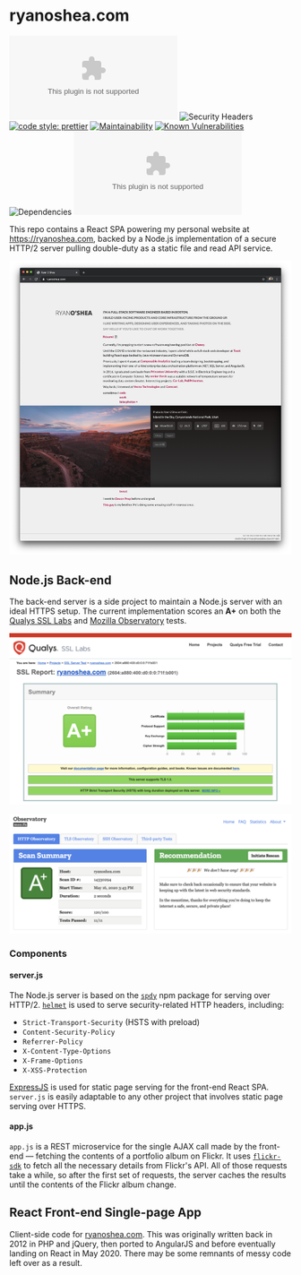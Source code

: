 # ryanoshea.com

![Mozilla HTTP Observatory Grade](https://img.shields.io/mozilla-observatory/grade/ryanoshea.com?label=mozilla%20observatory&publish)
![Security Headers](https://img.shields.io/security-headers?url=https%3A%2F%2Fryanoshea.com)
[![code style: prettier](https://img.shields.io/badge/code_style-prettier-ff69b4.svg?style=flat-square)](https://github.com/prettier/prettier)
[![Maintainability](https://api.codeclimate.com/v1/badges/d1faca4be5cf500366bb/maintainability)](https://codeclimate.com/github/ryanoshea/ryanoshea.com/maintainability)
[![Known Vulnerabilities](https://snyk.io/test/github/ryanoshea/ryanoshea.com/badge.svg?targetFile=backend/package.json)](https://snyk.io/test/github/ryanoshea/ryanoshea.com?targetFile=backend/package.json)
![Dependencies](https://david-dm.org/ryanoshea/ryanoshea.com.svg)
![GitHub](https://img.shields.io/github/license/ryanoshea/ryanoshea.com)


This repo contains a React SPA powering my personal website at <https://ryanoshea.com>, backed by a Node.js implementation of a secure HTTP/2 server pulling double-duty as a static file and read API service.

![ryanoshea.com](./docs/home.2020.05.16.png)

## Node.js Back-end

The back-end server is a side project to maintain a Node.js server with an ideal HTTPS setup. The current implementation scores an **A+** on both the [Qualys SSL Labs](https://www.ssllabs.com/ssltest/analyze.html?d=ryanoshea.com&s=2604%3aa880%3a400%3ad0%3a0%3a0%3a71f%3ab001&latest) and [Mozilla Observatory](https://observatory.mozilla.org/analyze/ryanoshea.com) tests.

![Qualys SSL Labs results](./docs/ssllabs.2020.05.16.png)

![Mozilla Observatory](./docs/mozilla.observatory.2020.05.16.png)

### Components

#### server.js

The Node.js server is based on the [`spdy`](https://www.npmjs.com/package/spdy) npm package for serving over HTTP/2. [`helmet`](https://www.npmjs.com/package/helmet) is used to serve security-related HTTP headers, including:

- `Strict-Transport-Security` (HSTS with preload)
- `Content-Security-Policy`
- `Referrer-Policy`
- `X-Content-Type-Options`
- `X-Frame-Options`
- `X-XSS-Protection`

[ExpressJS](https://expressjs.com/) is used for static page serving for the front-end React SPA. `server.js` is easily adaptable to any other project that involves static page serving over HTTPS.

#### app.js

`app.js` is a REST microservice for the single AJAX call made by the front-end — fetching the contents of a portfolio album on Flickr. It uses [`flickr-sdk`](https://github.com/flickr/flickr-sdk) to fetch all the necessary details from Flickr's API. All of those requests take a while, so after the first set of requests, the server caches the results until the contents of the Flickr album change.

## React Front-end Single-page App

Client-side code for [ryanoshea.com](https://ryanoshea.com). This was originally written back in 2012 in PHP and jQuery, then ported to AngularJS and before eventually landing on React in May 2020. There may be some remnants of messy code left over as a result.
